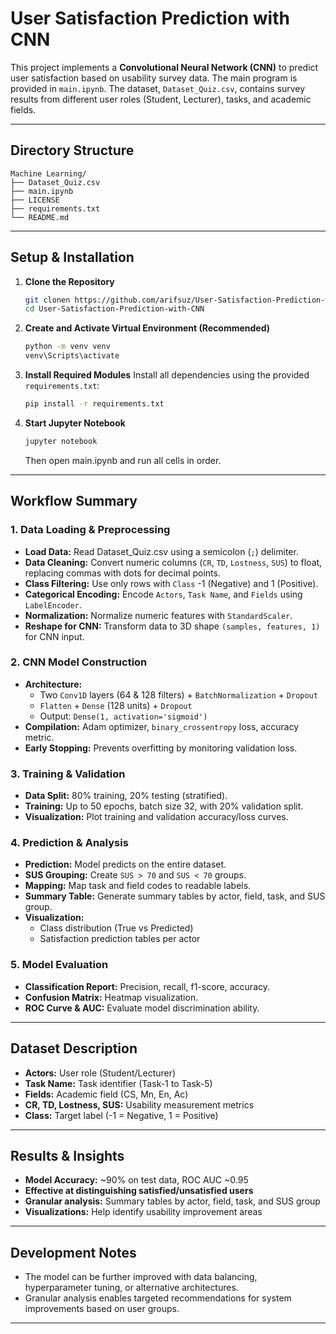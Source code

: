 # User Satisfaction Prediction with CNN

This project implements a **Convolutional Neural Network (CNN)** to predict user satisfaction based on usability survey data. The main program is provided in `main.ipynb`. The dataset, `Dataset_Quiz.csv`, contains survey results from different user roles (Student, Lecturer), tasks, and academic fields.

---

## Directory Structure

```
Machine Learning/
├── Dataset_Quiz.csv
├── main.ipynb
├── LICENSE
├── requirements.txt
└── README.md
```

---

## Setup & Installation

1. **Clone the Repository**
   ```sh
   git clonen https://github.com/arifsuz/User-Satisfaction-Prediction-with-CNN.git
   cd User-Satisfaction-Prediction-with-CNN
   ```

2. **Create and Activate Virtual Environment (Recommended)**
   ```sh
   python -m venv venv
   venv\Scripts\activate
   ```

3. **Install Required Modules**
   Install all dependencies using the provided `requirements.txt`:
   ```sh
   pip install -r requirements.txt
   ```

4. **Start Jupyter Notebook**
   ```sh
   jupyter notebook
   ```
   Then open main.ipynb and run all cells in order.

---

## Workflow Summary

### 1. Data Loading & Preprocessing

- **Load Data:** Read Dataset_Quiz.csv using a semicolon (`;`) delimiter.
- **Data Cleaning:** Convert numeric columns (`CR`, `TD`, `Lostness`, `SUS`) to float, replacing commas with dots for decimal points.
- **Class Filtering:** Use only rows with `Class` -1 (Negative) and 1 (Positive).
- **Categorical Encoding:** Encode `Actors`, `Task Name`, and `Fields` using `LabelEncoder`.
- **Normalization:** Normalize numeric features with `StandardScaler`.
- **Reshape for CNN:** Transform data to 3D shape `(samples, features, 1)` for CNN input.

### 2. CNN Model Construction

- **Architecture:** 
  - Two `Conv1D` layers (64 & 128 filters) + `BatchNormalization` + `Dropout`
  - `Flatten` + `Dense` (128 units) + `Dropout`
  - Output: `Dense(1, activation='sigmoid')`
- **Compilation:** Adam optimizer, `binary_crossentropy` loss, accuracy metric.
- **Early Stopping:** Prevents overfitting by monitoring validation loss.

### 3. Training & Validation

- **Data Split:** 80% training, 20% testing (stratified).
- **Training:** Up to 50 epochs, batch size 32, with 20% validation split.
- **Visualization:** Plot training and validation accuracy/loss curves.

### 4. Prediction & Analysis

- **Prediction:** Model predicts on the entire dataset.
- **SUS Grouping:** Create `SUS > 70` and `SUS < 70` groups.
- **Mapping:** Map task and field codes to readable labels.
- **Summary Table:** Generate summary tables by actor, field, task, and SUS group.
- **Visualization:** 
  - Class distribution (True vs Predicted)
  - Satisfaction prediction tables per actor

### 5. Model Evaluation

- **Classification Report:** Precision, recall, f1-score, accuracy.
- **Confusion Matrix:** Heatmap visualization.
- **ROC Curve & AUC:** Evaluate model discrimination ability.

---

## Dataset Description

- **Actors:** User role (Student/Lecturer)
- **Task Name:** Task identifier (Task-1 to Task-5)
- **Fields:** Academic field (CS, Mn, En, Ac)
- **CR, TD, Lostness, SUS:** Usability measurement metrics
- **Class:** Target label (-1 = Negative, 1 = Positive)

---

## Results & Insights

- **Model Accuracy:** ~90% on test data, ROC AUC ~0.95
- **Effective at distinguishing satisfied/unsatisfied users**
- **Granular analysis:** Summary tables by actor, field, task, and SUS group
- **Visualizations:** Help identify usability improvement areas

---

## Development Notes

- The model can be further improved with data balancing, hyperparameter tuning, or alternative architectures.
- Granular analysis enables targeted recommendations for system improvements based on user groups.

---

